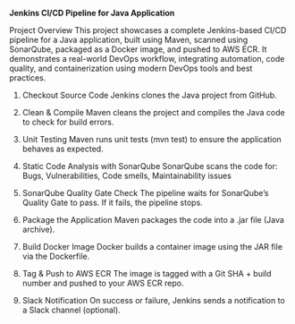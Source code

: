 **Jenkins CI/CD Pipeline for Java Application**

Project Overview
This project showcases a complete Jenkins-based CI/CD pipeline for a Java application, built using Maven, scanned using SonarQube, packaged as a Docker image, and pushed to AWS ECR. It demonstrates a real-world DevOps workflow, integrating automation, code quality, and containerization using modern DevOps tools and best practices.

1) Checkout Source Code
Jenkins clones the Java project from GitHub.

2) Clean & Compile
Maven cleans the project and compiles the Java code to check for build errors.

3) Unit Testing
Maven runs unit tests (mvn test) to ensure the application behaves as expected.

4) Static Code Analysis with SonarQube
SonarQube scans the code for: Bugs, Vulnerabilities, Code smells, Maintainability issues

5) SonarQube Quality Gate Check
The pipeline waits for SonarQube’s Quality Gate to pass.
If it fails, the pipeline stops.

6) Package the Application
Maven packages the code into a .jar file (Java archive).

7) Build Docker Image
Docker builds a container image using the JAR file via the Dockerfile.

8) Tag & Push to AWS ECR
The image is tagged with a Git SHA + build number and pushed to your AWS ECR repo.

9) Slack Notification
On success or failure, Jenkins sends a notification to a Slack channel (optional).

